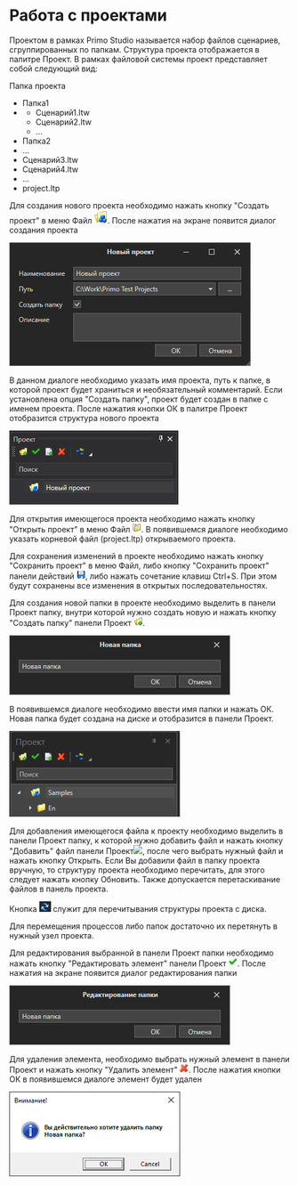 # Работа с проектами

Проектом в рамках Primo Studio называется набор файлов сценариев, сгруппированных по папкам. Структура проекта отображается в палитре Проект. В рамках файловой системы проект представляет собой следующий вид:

Папка проекта

* Папка1
*
  * Сценарий1.ltw
  * Сценарий2.ltw
  * …
* Папка2
* …
* Сценарий3.ltw
* Сценарий4.ltw
* …
* project.ltp

Для создания нового проекта необходимо нажать кнопку "Создать проект" в меню Файл ![](<../../.gitbook/assets/0 (169).png>). После нажатия на экране появится диалог создания проекта

![](<../../.gitbook/assets/image (651).png>)

В данном диалоге необходимо указать имя проекта, путь к папке, в которой проект будет храниться и необязательный комментарий. Если установлена опция "Создать папку", проект будет создан в папке с именем проекта. После нажатия кнопки ОК в палитре Проект отобразится структура нового проекта

![](<../../.gitbook/assets/Picture1 (1).png>)

Для открытия имеющегося проекта необходимо нажать кнопку "Открыть проект" в меню Файл ![](<../../.gitbook/assets/3 (11).png>). В появившемся диалоге необходимо указать корневой файл (project.ltp) открываемого проекта.

Для сохранения изменений в проекте необходимо нажать кнопку "Сохранить проект" в меню Файл, либо кнопку "Сохранить проект" панели действий ![](<../../.gitbook/assets/4 (2).png>), либо нажать сочетание клавиш Ctrl+S. При этом будут сохранены все изменения в открытых последовательностях.

Для создания новой папки в проекте необходимо выделить в панели Проект папку, внутри которой нужно создать новую и нажать кнопку "Создать папку" панели Проект ![](<../../.gitbook/assets/5 (7).png>).

![](<../../.gitbook/assets/6 (6).png>)

В появившемся диалоге необходимо ввести имя папки и нажать ОК. Новая папка будет создана на диске и отобразится в панели Проект.

![](<../../.gitbook/assets/image (720).png>)

Для добавления имеющегося файла к проекту необходимо выделить в панели Проект папку, к которой нужно добавить файл и нажать кнопку "Добавить" файл панели Проект![](<../../.gitbook/assets/File\_Add (1).png>), после чего выбрать нужный файл и нажать кнопку Открыть. Если Вы добавили файл в папку проекта вручную, то структуру проекта необходимо перечитать, для этого следует нажать кнопку Обновить. Также допускается перетаскивание файлов в панель проекта.

Кнопка ![](<../../.gitbook/assets/image (580).png>) служит для перечитывания структуры проекта с диска.

Для перемещения процессов либо папок достаточно их перетянуть в нужный узел проекта.

Для редактирования выбранной в панели Проект папки необходимо нажать кнопку "Редактировать элемент" панели Проект ![](<../../.gitbook/assets/4 (1) (1) (2) (1) (1) (1) (2).png>). После нажатия на экране появится диалог редактирования папки

![](<../../.gitbook/assets/9 (3).png>)

Для удаления элемента, необходимо выбрать нужный элемент в панели Проект и нажать кнопку "Удалить элемент" ![](<../../.gitbook/assets/10 (2) (1) (2) (1) (1) (1) (2).png>). После нажатия кнопки ОК в появившемся диалоге элемент будет удален

![](../../.gitbook/assets/11.png)

